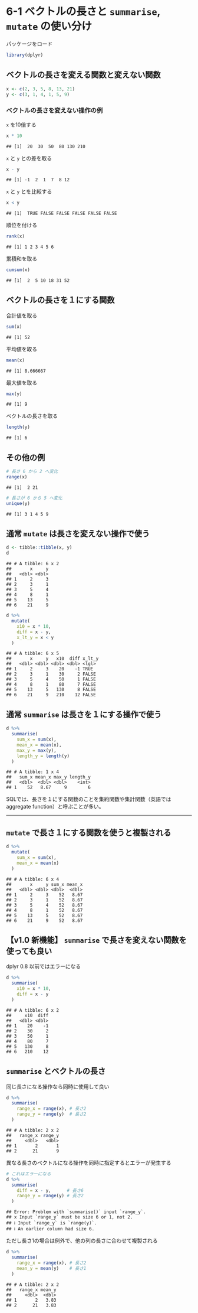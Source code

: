 # 6-1 ベクトルの長さと `summarise`, `mutate` の使い分け

パッケージをロード

``` r
library(dplyr)
```

## ベクトルの長さを変える関数と変えない関数

``` r
x <- c(2, 3, 5, 8, 13, 21)
y <- c(3, 1, 4, 1, 5, 9)
```

### ベクトルの長さを変えない操作の例

`x` を10倍する

``` r
x * 10
```

    ## [1]  20  30  50  80 130 210

`x` と `y` との差を取る

``` r
x - y
```

    ## [1] -1  2  1  7  8 12

`x` と `y` とを比較する

``` r
x < y
```

    ## [1]  TRUE FALSE FALSE FALSE FALSE FALSE

順位を付ける

``` r
rank(x)
```

    ## [1] 1 2 3 4 5 6

累積和を取る

``` r
cumsum(x)
```

    ## [1]  2  5 10 18 31 52

## ベクトルの長さを１にする関数

合計値を取る

``` r
sum(x)
```

    ## [1] 52

平均値を取る

``` r
mean(x)
```

    ## [1] 8.666667

最大値を取る

``` r
max(y)
```

    ## [1] 9

ベクトルの長さを取る

``` r
length(y)
```

    ## [1] 6

## その他の例

``` r
# 長さ 6 から 2 へ変化
range(x)
```

    ## [1]  2 21

``` r
# 長さが 6 から 5 へ変化
unique(y)
```

    ## [1] 3 1 4 5 9

## 通常 `mutate` は長さを変えない操作で使う

``` r
d <- tibble::tibble(x, y) 
d
```

    ## # A tibble: 6 x 2
    ##       x     y
    ##   <dbl> <dbl>
    ## 1     2     3
    ## 2     3     1
    ## 3     5     4
    ## 4     8     1
    ## 5    13     5
    ## 6    21     9

``` r
d %>% 
  mutate(
    x10 = x * 10,
    diff = x - y,
    x_lt_y = x < y
  )
```

    ## # A tibble: 6 x 5
    ##       x     y   x10  diff x_lt_y
    ##   <dbl> <dbl> <dbl> <dbl> <lgl> 
    ## 1     2     3    20    -1 TRUE  
    ## 2     3     1    30     2 FALSE 
    ## 3     5     4    50     1 FALSE 
    ## 4     8     1    80     7 FALSE 
    ## 5    13     5   130     8 FALSE 
    ## 6    21     9   210    12 FALSE

## 通常 `summarise` は長さを１にする操作で使う

``` r
d %>% 
  summarise(
    sum_x = sum(x),
    mean_x = mean(x),
    max_y = max(y),
    length_y = length(y)
  )
```

    ## # A tibble: 1 x 4
    ##   sum_x mean_x max_y length_y
    ##   <dbl>  <dbl> <dbl>    <int>
    ## 1    52   8.67     9        6

SQLでは、長さを１にする関数のことを集約関数や集計関数（英語では aggregate function）と呼ぶことが多い。

-----

## `mutate` で長さ１にする関数を使うと複製される

``` r
d %>% 
  mutate(
    sum_x = sum(x),
    mean_x = mean(x)
  )
```

    ## # A tibble: 6 x 4
    ##       x     y sum_x mean_x
    ##   <dbl> <dbl> <dbl>  <dbl>
    ## 1     2     3    52   8.67
    ## 2     3     1    52   8.67
    ## 3     5     4    52   8.67
    ## 4     8     1    52   8.67
    ## 5    13     5    52   8.67
    ## 6    21     9    52   8.67

## 【v1.0 新機能】 `summarise` で長さを変えない関数を使っても良い

dplyr 0.8 以前ではエラーになる

``` r
d %>%
  summarise(
    x10 = x * 10,
    diff = x - y
  )
```

    ## # A tibble: 6 x 2
    ##     x10  diff
    ##   <dbl> <dbl>
    ## 1    20    -1
    ## 2    30     2
    ## 3    50     1
    ## 4    80     7
    ## 5   130     8
    ## 6   210    12

## `summarise` とベクトルの長さ

同じ長さになる操作なら同時に使用して良い

``` r
d %>% 
  summarise(
    range_x = range(x), # 長さ2
    range_y = range(y)  # 長さ2
  )
```

    ## # A tibble: 2 x 2
    ##   range_x range_y
    ##     <dbl>   <dbl>
    ## 1       2       1
    ## 2      21       9

異なる長さのベクトルになる操作を同時に指定するとエラーが発生する

``` r
# これはエラーになる
d %>% 
  summarise(
    diff = x - y,      # 長さ6
    range_y = range(y) # 長さ2
  )
```

    ## Error: Problem with `summarise()` input `range_y`.
    ## x Input `range_y` must be size 6 or 1, not 2.
    ## ℹ Input `range_y` is `range(y)`.
    ## ℹ An earlier column had size 6.

ただし長さ1の場合は例外で、他の列の長さに合わせて複製される

``` r
d %>% 
  summarise(
    range_x = range(x), # 長さ2
    mean_y = mean(y)    # 長さ1
  )
```

    ## # A tibble: 2 x 2
    ##   range_x mean_y
    ##     <dbl>  <dbl>
    ## 1       2   3.83
    ## 2      21   3.83
